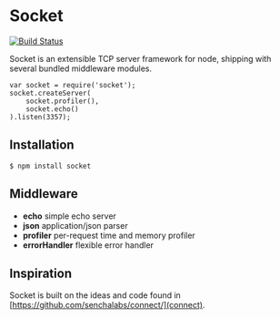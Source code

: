 # Socket

[![Build Status](https://secure.travis-ci.org/ricallinson/socket.png?branch=master)](http://travis-ci.org/ricallinson/socket)

Socket is an extensible TCP server framework for node, shipping with several bundled middleware modules.

    var socket = require('socket');
    socket.createServer(
        socket.profiler(),
        socket.echo()
    ).listen(3357);

## Installation

    $ npm install socket

## Middleware

* __echo__ simple echo server
* __json__ application/json parser
* __profiler__ per-request time and memory profiler
* __errorHandler__ flexible error handler

## Inspiration

Socket is built on the ideas and code found in [https://github.com/senchalabs/connect/](connect).
